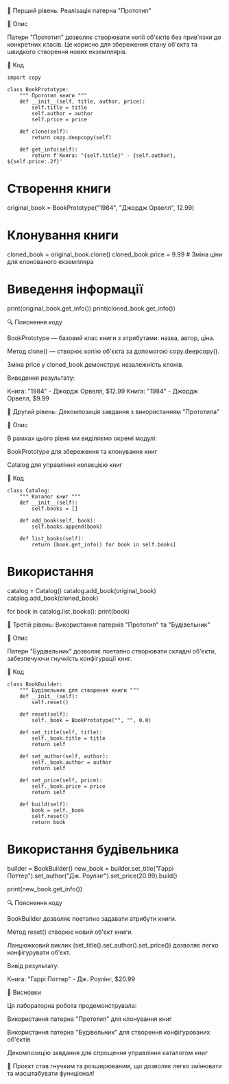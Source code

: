 🔹 Перший рівень: Реалізація патерна "Прототип"

📌 Опис

Патерн "Прототип" дозволяє створювати копії об'єктів без прив'язки до конкретних класів. Це корисно для збереження стану об'єкта та швидкого створення нових екземплярів.

📝 Код
```
import copy

class BookPrototype:
    """ Прототип книги """
    def __init__(self, title, author, price):
        self.title = title
        self.author = author
        self.price = price

    def clone(self):
        return copy.deepcopy(self)

    def get_info(self):
        return f'Книга: "{self.title}" - {self.author}, ${self.price:.2f}'
```
# Створення книги
original_book = BookPrototype("1984", "Джордж Орвелл", 12.99)

# Клонування книги
cloned_book = original_book.clone()
cloned_book.price = 9.99  # Зміна ціни для клонованого екземпляра

# Виведення інформації
print(original_book.get_info())
print(cloned_book.get_info())

🔍 Пояснення коду

BookPrototype — базовий клас книги з атрибутами: назва, автор, ціна.

Метод clone() — створює копію об'єкта за допомогою copy.deepcopy().

Зміна price у cloned_book демонструє незалежність клонів.

Виведення результату:

Книга: "1984" - Джордж Орвелл, $12.99
Книга: "1984" - Джордж Орвелл, $9.99

🔹 Другий рівень: Декомпозиція завдання з використанням "Прототипа"

📌 Опис

В рамках цього рівня ми виділяємо окремі модулі:

BookPrototype для збереження та клонування книг

Catalog для управління колекцією книг

📝 Код
```
class Catalog:
    """ Каталог книг """
    def __init__(self):
        self.books = []
    
    def add_book(self, book):
        self.books.append(book)
    
    def list_books(self):
        return [book.get_info() for book in self.books]
```
# Використання
catalog = Catalog()
catalog.add_book(original_book)
catalog.add_book(cloned_book)

for book in catalog.list_books():
    print(book)

🔹 Третій рівень: Використання патернів "Прототип" та "Будівельник"

📌 Опис

Патерн "Будівельник" дозволяє поетапно створювати складні об'єкти, забезпечуючи гнучкість конфігурації книг.

📝 Код
```
class BookBuilder:
    """ Будівельник для створення книги """
    def __init__(self):
        self.reset()
    
    def reset(self):
        self._book = BookPrototype("", "", 0.0)
    
    def set_title(self, title):
        self._book.title = title
        return self
    
    def set_author(self, author):
        self._book.author = author
        return self
    
    def set_price(self, price):
        self._book.price = price
        return self
    
    def build(self):
        book = self._book
        self.reset()
        return book
```
# Використання будівельника
builder = BookBuilder()
new_book = builder.set_title("Гаррі Поттер").set_author("Дж. Роулінг").set_price(20.99).build()

print(new_book.get_info())

🔍 Пояснення коду

BookBuilder дозволяє поетапно задавати атрибути книги.

Метод reset() створює новий об'єкт книги.

Ланцюжковий виклик (set_title().set_author().set_price()) дозволяє легко конфігурувати об'єкт.

Вивід результату:

Книга: "Гаррі Поттер" - Дж. Роулінг, $20.99

🔹 Висновки

Ця лабораторна робота продемонструвала:

Використання патерна "Прототип" для клонування книг

Використання патерна "Будівельник" для створення конфігурованих об'єктів

Декомпозицію завдання для спрощення управління каталогом книг

🚀 Проєкт став гнучким та розширюваним, що дозволяє легко змінювати та масштабувати функціонал!
